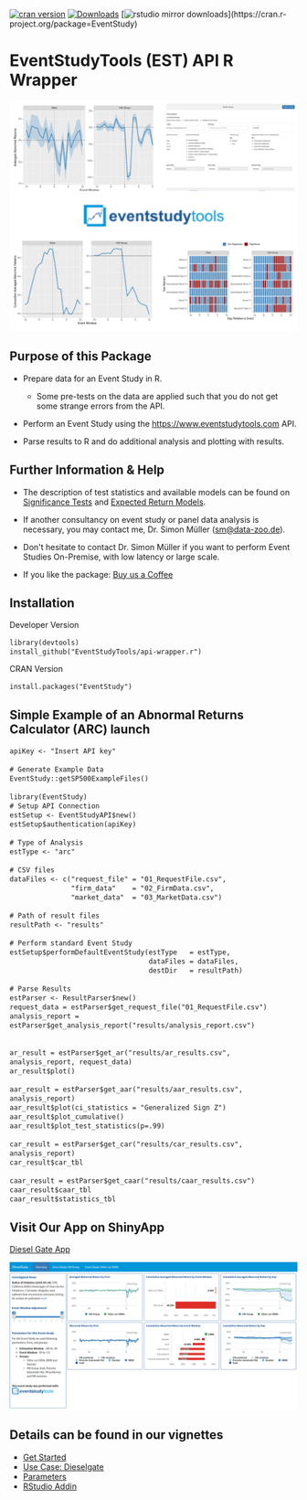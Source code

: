 [![cran version](http://www.r-pkg.org/badges/version/EventStudy)](https://cran.r-project.org/package=EventStudy) [![Downloads](http://cranlogs.r-pkg.org/badges/grand-total/EventStudy)](https://cran.r-project.org/package=EventStudy) [![rstudio mirror downloads](http://cranlogs.r-pkg.org/badges/EventStudy?)](https://cran.r-project.org/package=EventStudy)

# EventStudyTools (EST) API R Wrapper

![](vignettes/landing_page.png)

## Purpose of this Package

-   Prepare data for an Event Study in R.

    -   Some pre-tests on the data are applied such that you do not get some strange errors from the API.

-   Perform an Event Study using the <https://www.eventstudytools.com> API.

-   Parse results to R and do additional analysis and plotting with results.

## Further Information & Help

-   The description of test statistics and available models can be found on [Significance Tests](https://www.eventstudytools.com/significance-tests) and [Expected Return Models](https://www.eventstudytools.com/expected-return-models).

-   If another consultancy on event study or panel data analysis is necessary, you may contact me, Dr. Simon Müller (sm@data-zoo.de).

-   Don't hesitate to contact Dr. Simon Müller if you want to perform Event Studies On-Premise, with low latency or large scale.

-   If you like the package: [Buy us a Coffee](https://www.buymeacoffee.com/wZB75JA1Q)

## Installation

Developer Version

    library(devtools)
    install_github("EventStudyTools/api-wrapper.r")

CRAN Version

    install.packages("EventStudy")

## Simple Example of an Abnormal Returns Calculator (ARC) launch

    apiKey <- "Insert API key"

    # Generate Example Data
    EventStudy::getSP500ExampleFiles()

    library(EventStudy)
    # Setup API Connection
    estSetup <- EventStudyAPI$new()
    estSetup$authentication(apiKey)

    # Type of Analysis
    estType <- "arc"

    # CSV files
    dataFiles <- c("request_file" = "01_RequestFile.csv", 
                   "firm_data"    = "02_FirmData.csv", 
                   "market_data"  = "03_MarketData.csv")

    # Path of result files
    resultPath <- "results"

    # Perform standard Event Study
    estSetup$performDefaultEventStudy(estType   = estType,
                                      dataFiles = dataFiles, 
                                      destDir   = resultPath)
                            
    # Parse Results                        
    estParser <- ResultParser$new()
    request_data = estParser$get_request_file("01_RequestFile.csv")
    analysis_report = estParser$get_analysis_report("results/analysis_report.csv")


    ar_result = estParser$get_ar("results/ar_results.csv", analysis_report, request_data)
    ar_result$plot()

    aar_result = estParser$get_aar("results/aar_results.csv", analysis_report)
    aar_result$plot(ci_statistics = "Generalized Sign Z")
    aar_result$plot_cumulative()
    aar_result$plot_test_statistics(p=.99)

    car_result = estParser$get_car("results/car_results.csv", analysis_report)
    car_result$car_tbl

    caar_result = estParser$get_caar("results/caar_results.csv")
    caar_result$caar_tbl
    caar_result$statistics_tbl

## Visit Our App on ShinyApp

[Diesel Gate App](https://muon-stat.shinyapps.io/dieselgate/)

![](vignettes/DieselGate.png "Diesel Gate App")

## Details can be found in our vignettes

-   [Get Started](https://cran.r-project.org/package=EventStudy/vignettes/introduction_eventstudy.html)
-   [Use Case: Dieselgate](https://cran.r-project.org/package=EventStudy/vignettes/howto_eventstudy.html)
-   [Parameters](https://cran.r-project.org/package=EventStudy/vignettes/parameters_eventstudy.html)
-   [RStudio Addin](https://cran.r-project.org/package=EventStudy/vignettes/addin_eventstudy.html)
